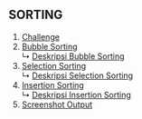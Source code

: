 ## SORTING 
1. <a href="Sorting/Challenge.c"> Challenge </a><br>
2. <a href="Sorting/Bubble Sorting Tugas.c"> Bubble Sorting </a><br>
↳ <a href="Sorting/Deskripsi/Deskripsi Bubble Sorting"> Deskripsi Bubble Sorting </a><br>
3. <a href="Sorting/Selection Sorting Tugas.c"> Selection Sorting </a><br>
↳ <a href="Sorting/Deskripsi/Deskripsi Selection Sorting"> Deskripsi Selection Sorting </a><br>
4. <a href="Sorting/Insertion Sorting tugas.c"> Insertion Sorting </a><br>
↳ <a href="Sorting/Deskripsi/Deskripsi Insertion Sorting"> Deskripsi Insertion Sorting </a><br>
5. <a href="Sorting/Output"> Screenshot Output </a>

